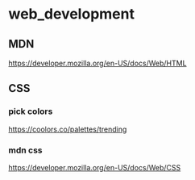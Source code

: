 # web_development

## MDN

https://developer.mozilla.org/en-US/docs/Web/HTML

## CSS

### pick colors

https://coolors.co/palettes/trending

### mdn css

https://developer.mozilla.org/en-US/docs/Web/CSS
